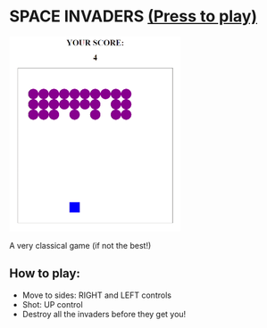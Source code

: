 # SPACE INVADERS <a href="https://jesserds.github.io/space-invaders/" target="_blank">(Press to play)</a>

<a href="https://jesserds.github.io/space-invaders//" target="_blank"><img src="s-i.gif" alt="space-invaders" height=350 class="center"/></a>

A very classical game (if not the best!)

## <strong>How to play:</strong>

- Move to sides: RIGHT and LEFT controls
- Shot: UP control
- Destroy all the invaders before they get you!
